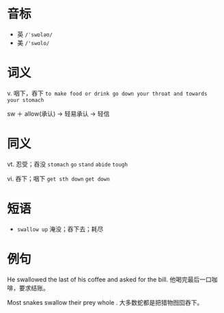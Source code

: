 # 音标

- 英 `/ˈswɒləʊ/`
- 美 `/'swɑlo/`

# 词义

v. 咽下，吞下
`to make food or drink go down your throat and towards your stomach`



sw ＋ allow(承认) → 轻易承认 → 轻信

# 同义

vt. 忍受；吞没
`stomach` `go` `stand` `abide` `tough`

vi. 吞下；咽下
`get sth down` `get down`

# 短语

- `swallow up` 淹没；吞下去；耗尽

# 例句

He swallowed the last of his coffee and asked for the bill.
他喝完最后一口咖啡，要求结账。

Most snakes swallow their prey whole .
大多数蛇都是把猎物囫囵吞下。


